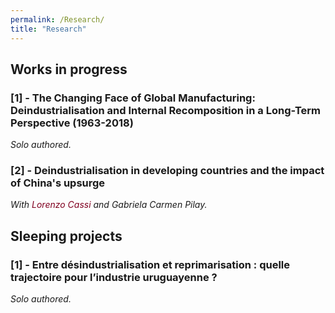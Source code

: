 ```yaml
---
permalink: /Research/
title: "Research"
---
```

## Works in progress

### [1] - The Changing Face of Global Manufacturing: Deindustrialisation and Internal Recomposition in a Long-Term Perspective (1963-2018)
*Solo authored.*

### [2] - Deindustrialisation in developing countries and the impact of China's upsurge
*With <a href="https://lorenzocassi.wordpress.com/cv/" target="_blank" style="color: #800020; text-decoration: none;">Lorenzo Cassi</a> and Gabriela Carmen Pilay.*

## Sleeping projects

### [1] - Entre désindustrialisation et reprimarisation : quelle trajectoire pour l’industrie uruguayenne ?
*Solo authored.*
